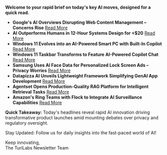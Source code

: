 <p><strong>Welcome to your rapid brief on today's key AI moves, designed for a quick read.</strong></p>
<ul>
<li><strong>Google's AI Overviews Disrupting Web Content Management – Concerns Rise</strong> <a href="https://arstechnica.com/ai/2025/10/inside-the-web-infrastructure-revolt-over-googles-ai-overviews/">Read More</a></li>
<li><strong>AI Outperforms Humans in 12-Hour Systems Design for &lt;$20</strong> <a href="https://www.sigops.org/2025/barbarians-at-the-gate-how-ai-is-upending-systems-research/">Read More</a></li>
<li><strong>Windows 11 Evolves into an AI-Powered Smart PC with Built-In Copilot</strong> <a href="https://blogs.windows.com/windowsexperience/2025/10/16/making-every-windows-11-pc-an-ai-pc/">Read More</a></li>
<li><strong>Windows 11 Taskbar Transforms to Feature AI-Powered Copilot Chat</strong> <a href="https://www.windowscentral.com/microsoft/windows-11/microsoft-integrates-copilot-with-the-taskbar-on-windows-11-the-search-box-is-now-an-ai-chat-box">Read More</a></li>
<li><strong>Samsung Uses AI Face Data for Personalized Lock Screen Ads – Privacy Worries</strong> <a href="https://arstechnica.com/gadgets/2025/06/samsung-teams-up-with-glance-to-use-your-face-in-ai-generated-lock-screen-ads/">Read More</a></li>
<li><strong>Datapizza AI Unveils Lightweight Framework Simplifying GenAI App Development</strong> <a href="https://github.com/datapizza-labs/datapizza-ai">Read More</a></li>
<li><strong>Agentset Opens Production-Quality RAG Platform for Intelligent Retrieval Tasks</strong> <a href="https://github.com/agentset-ai/agentset">Read More</a></li>
<li><strong>Amazon's Ring Teams with Flock to Integrate AI Surveillance Capabilities</strong> <a href="https://techcrunch.com/2025/10/16/amazons-ring-to-partner-with-flock-a-network-of-ai-cameras-used-by-ice-feds-and-police/">Read More</a></li>
</ul>
<p><strong>Quick Takeaway:</strong> Today's headlines reveal rapid AI innovation driving transformative product launches amid mounting debates over privacy and regulatory oversight.</p>
<p>Stay Updated: Follow us for daily insights into the fast-paced world of AI! </p>
<p>Keep innovating,<br />
The TuriLabs Newsletter Team</p>